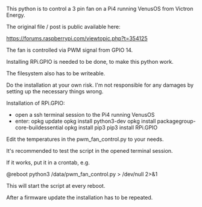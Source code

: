 This python is to control a 3 pin fan on a Pi4 running VenusOS from Victron Energy.

The original file / post is public available here:

https://forums.raspberrypi.com/viewtopic.php?t=354125

The fan is controlled via PWM signal from GPIO 14.

Installing RPi.GPIO is needed to be done, to make this python work. 

The filesystem also has to be writeable. 

Do the installation at your own risk. I'm not responsible for any damages by setting up the necessary things wrong.

Installation of RPi.GPIO:

- open a ssh terminal session to the Pi4 running VenusOS
- enter:
  opkg update
  opkg install python3-dev
  opkg install packagegroup-core-buildessential
  opkg install pip3
  pip3 install RPi.GPIO

Edit the temperatures in the pwm_fan_control.py to your needs.

It's recommended to test the script in the opened terminal session.

If it works, put it in a crontab, e.g. 

  @reboot python3 /data/pwm_fan_control.py > /dev/null 2>&1

This will start the script at every reboot.

After a firmware update the installation has to be repeated.
